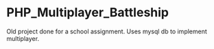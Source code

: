 # PHP_Multiplayer_Battleship
Old project done for a school assignment. Uses mysql db to implement multiplayer.
